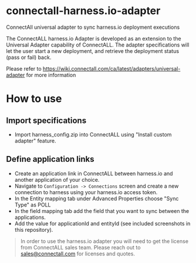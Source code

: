 # connectall-harness.io-adapter
ConnectAll universal adapter to sync harness.io deployment executions

The ConnectALL harness.io Adapter is developed as an extension to the Universal Adapter capability of ConnectALL. The adapter specifications will let the user start a new deployment, and retrieve the deployment status (pass or fail) back.

Please refer to https://wiki.connectall.com/ca/latest/adapters/universal-adapter for more information

# How to use

## Import specifications
* Import harness_config.zip into ConnectALL using "Install custom adapter" feature.

## Define application links
* Create an application link in ConnectALL between harness.io and another application of your choice.
* Navigate to `Configuration -> Connections` screen and create a new connection to harness using your harness.io access token.
* In the Entity mapping tab under Advanced Properties choose "Sync Type" as POLL
* In the field mapping tab add the field that you want to sync between the applications.
* Add the value for applicationId and entityId (see included screenshots in this repository).

> In order to use the harness.io adapter you will need to get the license from ConnectALL sales team. Please reach out to sales@connectall.com for licenses and quotes.


